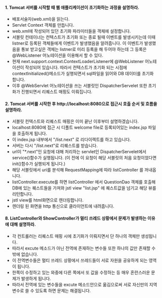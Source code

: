 #### 1. Tomcat 서버를 시작할 때 웹 애플리케이션이 초기화하는 과정을 설명하라.
* 배포서술자(web.xml)을 읽는다.
* Servlet Context 객체를 만듭니다.
* web.xml에 작성되어 있던 초기화 파라미터들을 객체에 설정합니다.
* 서블릿 컨테이너는 컨텍스트가 초기화 또는 종료 될때 이벤트를 발생시키는데 이때 listner로 등록된 객체들에게 이벤트가 발생했음을 알려줍니다. 이 이벤트가 발생했음을 통보 받고싶은 객체는 listner로 미리 등록을 해 두어야 하는데 그 등록은 @WebListener 어노테이션을 이용해서 할 수 있다. 
* 현재 next.support.context.ContextLoaderListener에 @WebListener 어노테이션이 작성되어 있습니다. 따라서 컨텍스트가 초기화 되는 시점에 contextInitialized()메소드가 실행되면서 sql파일을 읽어와 DB 데이터를 초기화 합니다.
* 이후 @WebServlet 어노테이션을 쓰는 서블릿인 DispatcherServelet 또한 초기화가 진행되면서 리퀘스트 매핑도 이뤄집니다.

#### 2. Tomcat 서버를 시작한 후 http://localhost:8080으로 접근시 호출 순서 및 흐름을 설명하라.
* 서블릿 컨텍스트와 리퀘스트 매핑은 이미 끝난 이후부터 설명하겠습니다.
* localhost:8080에 접근 시 디폴트 welcome file로 등록되어있는 index.jsp 파일을 호출하게 됩니다.
* 이 index.jsp 내부에서 "/list.next" 로 리다이렉트를 하고 있습니다.
* 서버는 다시 "/list.next"로 리퀘스트를 받습니다.
* url이 "*.next"인 요청에 대해 처리하는 servlet인 DispatcherServelet에서 service()함수가 실행됩니다. (이 전에 이 요청이 해당 서블릿의 처음 요청이었다면 init()함수가 실행되게 됩니다.)
* 해당 서블릿에서 uri를 분석해 RequestMapping에 따라 listController 를 꺼내옵니다.
* listController.execute를 하면 listController 에서 QuestionDao 객체를 호출해 DB에 있는 퀘스트들을 가져와 jstl view "list.jsp" 에 퀘스트값을 넘기고 해당 뷰를 리턴합니다.
* jstl view를 html화면으로 렌더링합니다. 
* 렌더링 된 화면을  http 통신으로 클라이언트에 내려줍니다.

#### 8. ListController와 ShowController가 멀티 쓰레드 상황에서 문제가 발생하는 이유에 대해 설명하라.
* 각 컨트롤러는 리퀘스트 매핑 시에 초기화가 이뤄지면서 단 하나의 객체만 생성됩니다.
* 따라서 excute 메소드가 아닌 전역에 존재하는 변수들 또한 하나의 값만 존재할 수 밖에 없습니다.
* 이 전역변수들은 멀티 쓰레드 상황에서 쓰레드들이 서로 자원을 공유하게 되는 영역이 됩니다.
* 한쪽이 수정하고 있는 와중에 다른 쪽에서 또 값을 수정하는 등 매우 혼란스러운 문제가 발생하게 됩니다.
* 따라서 전역에 있는 변수들을 excute 메소드안으로 옮김으로써 서로 자신만의 지역변수로 쓸 수 있도록 하면 문제는 해결됩니다. 

